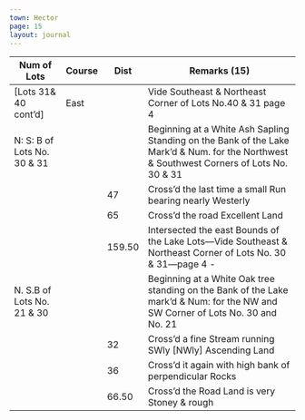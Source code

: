 ```yaml
---
town: Hector
page: 15
layout: journal
---
```


| Num of Lots | Course | Dist | Remarks (15) |
|-|-|-|-|
| [Lots 31& 40 cont’d] | East | | Vide Southeast & Northeast Corner of Lots No.40 & 31 page 4 |
| N: S: B of Lots No. 30 & 31 | | | Beginning at a White Ash Sapling Standing on the Bank of the Lake Mark’d & Num. for the Northwest & Southwest Corners of Lots No. 30 & 31 |
| | | 47 | Cross’d the last time a small Run bearing nearly Westerly |
| | | 65 | Cross’d the road Excellent Land |
| | | 159.50 | Intersected the east Bounds of the Lake Lots—Vide Southeast & Northeast Corner of Lots No. 30 & 31—page 4 - |
| N. S.B of Lots No. 21 & 30 | | | Beginning at a White Oak tree standing on the Bank of the Lake mark’d & Num: for the NW and SW Corner of Lots No. 30 and No. 21 |
| | | 32 | Cross’d a fine Stream running SWly [NWly] Ascending Land |
| | | 36 | Cross’d it again with high bank of perpendicular Rocks |
| | | 66.50 | Cross’d the Road Land is very Stoney & rough | | | 81.50 | Cross’d the Stream again |
